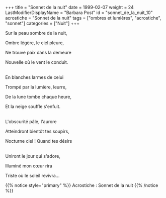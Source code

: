 +++
title = "Sonnet de la nuit"
date = 1999-02-07
weight = 24
LastModifierDisplayName = "Barbara Post"
id = "sonnet_de_la_nuit_10"
acrostiche = "Sonnet de la nuit"
tags = ["ombres et lumières", "acrostiche", "sonnet"]
categories = ["Nuit"]
+++

Sur la peau sombre de la nuit,

Ombre légère, le ciel pleure,

Ne trouve paix dans la demeure

Nouvelle où le vent le conduit.

 \
En blanches larmes de celui

Trompé par la lumière, leurre,

De la lune tombe chaque heure,

Et la neige souffle s'enfuit.

 \
L'obscurité pâle, l'aurore

Atteindront bientôt tes soupirs,

Nocturne ciel ! Quand tes désirs

 \
Uniront le jour qui s'adore,

Illuminé mon cœur rira

Triste où le soleil revivra...

{{% notice style="primary" %}}
Acrostiche : Sonnet de la nuit
{{% /notice %}}

